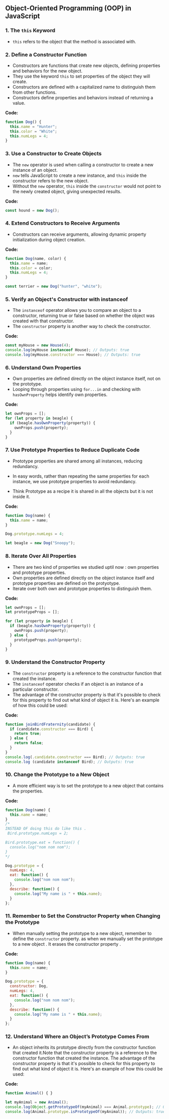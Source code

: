 
## Object-Oriented Programming (OOP) in JavaScript

### 1. The `this` Keyword

- `this` refers to the object that the method is associated with.

### 2. Define a Constructor Function

- Constructors are functions that create new objects, defining properties and behaviors for the new object.
- They use the keyword `this` to set properties of the object they will create.
- Constructors are defined with a capitalized name to distinguish them from other functions.
- Constructors define properties and behaviors instead of returning a value.

**Code:**
```javascript
function Dog() {
  this.name = "Hunter";
  this.color = "White";
  this.numLegs = 4;
}
```

### 3. Use a Constructor to Create Objects

- The `new` operator is used when calling a constructor to create a new instance of an object.
- `new` tells JavaScript to create a new instance, and `this` inside the constructor refers to the new object.
- Without the `new` operator, `this` inside the `constructor` would not point to the newly created object, giving unexpected results. 

**Code:**
```javascript
const hound = new Dog();
```

### 4. Extend Constructors to Receive Arguments

- Constructors can receive arguments, allowing dynamic property initialization during object creation.

**Code:**
```javascript
function Dog(name, color) {
  this.name = name;
  this.color = color;
  this.numLegs = 4;
}

const terrier = new Dog("hunter", "white");
```

### 5. Verify an Object's Constructor with instanceof

- The `instanceof` operator allows you to compare an object to a constructor, returning true or false based on whether the object was created with that constructor.
- The `constructor` property is another way to check the constructor.

**Code:**
```javascript
const myHouse = new House(4);
console.log(myHouse instanceof House); // Outputs: true
console.log(myHouse.constructor === House); // Outputs: true
```

### 6. Understand Own Properties

- Own properties are defined directly on the object instance itself, not on the prototype.
- Looping through properties using `for...in` and checking with `hasOwnProperty` helps identify own properties.

**Code:**
```javascript
let ownProps = [];
for (let property in beagle) {
  if (beagle.hasOwnProperty(property)) {
    ownProps.push(property);
  }
}
```

### 7. Use Prototype Properties to Reduce Duplicate Code

- Prototype properties are shared among all instances, reducing redundancy.
- In easy words, rather than repeating the same properties for each instance, we use prototype properties to avoid redundancy.

- Think Prototype as a recipe it is shared in all the objects but it is not inside it. 

**Code:**
```javascript
function Dog(name) {
  this.name = name;
}

Dog.prototype.numLegs = 4;

let beagle = new Dog("Snoopy");
```

### 8. Iterate Over All Properties

- There are two kind of properties we studied uptil now : own properties and prototype properties.
- Own properties are defined directly on the object instance itself and prototype properties are defined on the protyotype.
- Iterate over both own and prototype properties to distinguish them.

**Code:**
```javascript
let ownProps = [];
let prototypeProps = [];

for (let property in beagle) {
  if (beagle.hasOwnProperty(property)) {
    ownProps.push(property);
  } else {
    prototypeProps.push(property);
  }
}
```

### 9. Understand the Constructor Property

- The `constructor` property is a reference to the constructor function that created the instance.
- The `instanceof` operator checks if an object is an instance of a particular constructor.
- The advantage of the constructor property is that it's possible to check for this property to find out what kind of object it is. Here's an example of how this could be used:

**Code:**
```javascript
function joinBirdFraternity(candidate) {
  if (candidate.constructor === Bird) {
    return true;
  } else {
    return false;
  }
}
console.log(.candidate.constructor === Bird); // Outputs: true
console.log (candidate instanceof Bird); // Outputs: true
```

### 10. Change the Prototype to a New Object

- A more efficient way is to set the prototype to a new object that contains the properties.

**Code:**
```javascript
function Dog(name) {
  this.name = name;
}
/*
INSTEAD OF doing this do like this .
 Bird.prototype.numLegs = 2;

Bird.prototype.eat = function() {
  console.log("nom nom nom");
}
*/

Dog.prototype = {
  numLegs: 4,
  eat: function() {
    console.log("nom nom nom");
  },
  describe: function() {
    console.log("My name is " + this.name);
  }
};
```

### 11. Remember to Set the Constructor Property when Changing the Prototype
- When manually setting the prototype to a new object, remember to define the `constructor` property. as when we manually set the prototype to a new object . It erases the constructor property .

**Code:**
```javascript
function Dog(name) {
  this.name = name;
}

Dog.prototype = {
  constructor: Dog,
  numLegs: 4,
  eat: function() {
    console.log("nom nom nom");
  },
  describe: function() {
    console.log("My name is " + this.name);
  }
};
```

### 12. Understand Where an Object’s Prototype Comes From

- An object inherits its prototype directly from the constructor function that created it.Note that the constructor property is a reference to the constructor function that created the instance. The advantage of the constructor property is that it's possible to check for this property to find out what kind of object it is. Here's an example of how this could be used:

**Code:**
```javascript
function Animal() { }

let myAnimal = new Animal();
console.log(Object.getPrototypeOf(myAnimal) === Animal.prototype); // Outputs: true
console.log(Animal.prototype.isPrototypeOf(myAnimal)); // Outputs: true
```
